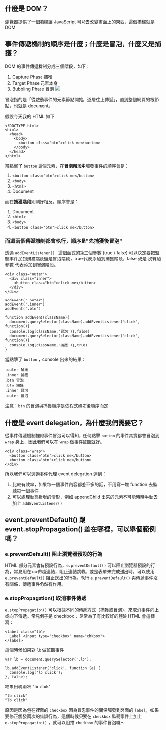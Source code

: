 ## 什麼是 DOM？
瀏覽器提供了一個橋樑讓 JavaScript 可以去改變畫面上的東西，這個橋樑就是 DOM

## 事件傳遞機制的順序是什麼；什麼是冒泡，什麼又是捕獲？
DOM 的事件傳遞機制分成三個階段，如下：
1. Capture Phase 捕獲
1. Target Phase 元素本身
1. Bubbling Phase 冒泡
![](https://i.imgur.com/6TMYtR4.png)

冒泡指的是「從啟動事件的元素節點開始，逐層往上傳遞」，直到整個網頁的根節點，也就是 document。

假設今天我的 HTML 如下
```javascript=
<!DOCTYPE html>
<html>
  <head>
    <body>
	  <button class="btn">click me</button>
    </body>
  </head>
</html>
```
當點擊了 `button` 這個元素，在**冒泡階段中**觸發事件的順序會是：

1. `<button class="btn">click me</button>`
2. `<body>`
3. `<html>`
4. Document

而在**捕獲階段**則剛好相反，順序會是：

1. Document
2. `<html>`
3. `<body>`
4. `<button class="btn">click me</button>`

### 而這兩個傳遞機制都會執行，順序是"先捕獲後冒泡"

透過  `addEventListener() `  這個函式的第三個參數 (true / false) 可以決定要把監聽事件加到捕獲階段還是冒泡階段，true 代表添加到捕獲階段，false 或是 沒有加參數 代表添加到冒泡階段。

```javascript=
<div class="outer">
  <div class="inner">
    <button class="btn">click me</button>
  </div>
</div>
```
```javascript=
addEvent('.outer')
addEvent('.inner')
addEvent('.btn')

function addEvent(className){
  document.querySelector(className).addEventListener('click', function(){
  console.log(className,'冒泡')},false)
  document.querySelector(className).addEventListener('click', function(){
  console.log(className,'捕獲')},true)
}

```
當點擊了 `button` ，console 出來的結果：
```
.outer 捕獲
.inner 捕獲
.btn 冒泡
.btn 捕獲
.inner 冒泡
.outer 冒泡
```
注意：`btn` 的冒泡與捕獲順序是依程式碼先後順序而定

## 什麼是 event delegation，為什麼我們需要它？
從事件傳遞機制裡的事件冒泡可以得知，任何點擊 `button` 的事件其實都會冒泡到 `wrap` 身上，因此我們可以在 `wrap` 做事件監聽就好。
```javascript=
<div class="wrap">
  <button class="btn">click me</button>
  <button class="btn">click me</button>
</div>
```
所以我們可以透過事件代理 event delegation 達到：
1. 比較有效率，如果每一個事件內容都差不多的話，不用寫一堆 function 去監聽每一個事件
2. 可以處理動態新增的情形，例如 appendChild 出來的元素不可能時時手動去加上 `addEventListener()` 


## event.preventDefault() 跟 event.stopPropagation() 差在哪裡，可以舉個範例嗎？
### e.preventDefault() 阻止瀏覽器預設的行為
HTML 部分元素會有預設行為，`e.preventDefault()` 可以阻止瀏覽器預設的行為，常見用在`<a>`的超連結，阻止連結跳轉。或是表單未完成送出時，可以使用  `e.preventDefault()` 阻止送出的行為。執行 `e.preventDefault()` 與傳遞事件沒有關係，傳遞事件仍然有作用。

### e.stopPropagation() 取消事件傳遞
`e.stopPropagation()` 可以根據不同的傳遞方式（捕獲或冒泡），來取消事件向上或向下傳遞。常見例子是 checkbox ，常常為了有比較好的體驗 HTML 會這樣寫：
```javascript=
<label class="lb">
  Label <input type="checkbox" name="chkbox">
</label>
```
這個時候如果對 `lb` 做監聽事件
```javascript=
var lb = document.querySelector('.lb');

lb.addEventListener('click', function (e) {
  console.log('lb click');
}, false);
```
結果出現兩次 "lb click"
```javascript=
"lb click"
"lb click"
```
原因是因為包在裡面的 `checkbox` 因為冒泡事件的關係觸發到外面的 `label`，如果要修正觸發兩次的錯誤行為，這個時候只要在 `checkbox` 監聽事件上加上 `e.stopPropagation()` ，就可以阻擋 `checkbox` 的事件冒泡囉～